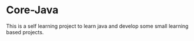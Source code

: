 # Core-Java
This is a self learning project to learn java and develop some small learning based projects.

